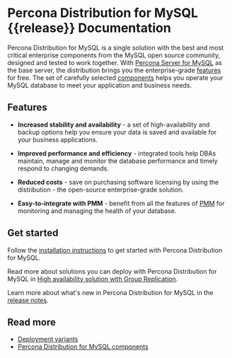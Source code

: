 # Percona Distribution for MySQL {{release}} Documentation

Percona Distribution for MySQL is a single solution with the best and most critical enterprise components from the MySQL open source community, designed and tested to work together. With [Percona Server for MySQL](https://www.percona.com/software/mysql-database/percona-server) as the base server, the distribution brings you the enterprise-grade [features](#features) for free. The set of carefully selected [components](components.md) helps you operate your MySQL database to meet your application and business needs.

## Features

<!--
Check what features to include for PDPS 8.1
-->

- **Increased stability and availability** - a set of high-availability and backup options help you ensure your data is saved and available for your business applications. 

- **Improved performance and efficiency** - integrated tools help DBAs maintain, manage and monitor the database performance and timely respond to changing demands. 

- **Reduced costs** - save on purchasing software licensing by using the distribution - the open-source enterprise-grade solution.

- **Easy-to-integrate with PMM** - benefit from all the features of [PMM](https://docs.percona.com/percona-monitoring-and-management/index.html) for monitoring and managing the health of your database. 

## Get started

Follow the [installation instructions](installing.md) to get started with Percona Distribution for MySQL.

Read more about solutions you can deploy with Percona Distribution for MySQL in [High availability solution with Group Replication](pdps-group-replication.md).

Learn more about what's new in Percona Distribution for MySQL in the [release notes](release-notes-ps-v8.0.28.upd.md).

## Read more

* [Deployment variants](deployment-variants.md)
* [Percona Distribution for MySQL components](components.md)